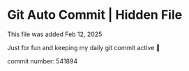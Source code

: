 # Git Auto Commit | Hidden File

This file was added Feb 12, 2025

Just for fun and keeping my daily git commit active 🤪

commit number: 541894
